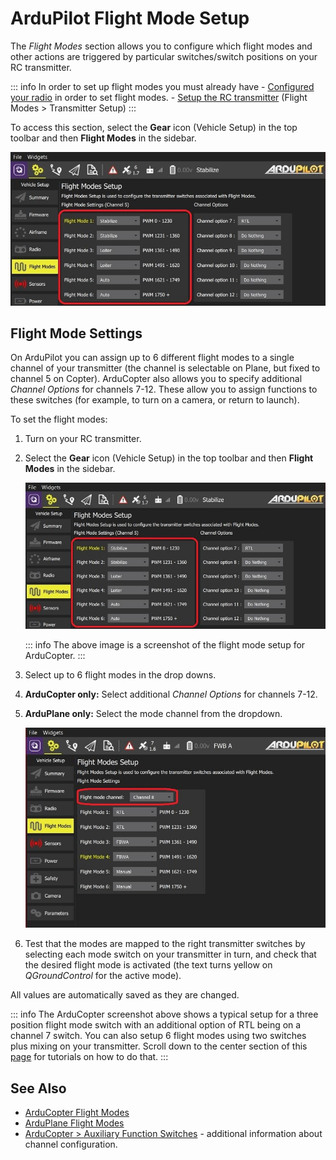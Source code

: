 # ArduPilot Flight Mode Setup

The _Flight Modes_ section allows you to configure which flight modes and other actions are triggered by particular switches/switch positions on your RC transmitter.

::: info
In order to set up flight modes you must already have - [Configured your radio](../setup_view/radio.md) in order to set flight modes. - [Setup the RC transmitter](../setup_view/FlightModes.md#transmitter-setup) (Flight Modes > Transmitter Setup)
:::

To access this section, select the **Gear** icon (Vehicle Setup) in the top toolbar and then **Flight Modes** in the sidebar.

![Flight modes setup - ArduCopter](../../../assets/setup/flight_modes/ardupilot_copter.jpg)

## Flight Mode Settings

On ArduPilot you can assign up to 6 different flight modes to a single channel of your transmitter (the channel is selectable on Plane, but fixed to channel 5 on Copter). ArduCopter also allows you to specify additional _Channel Options_ for channels 7-12. These allow you to assign functions to these switches (for example, to turn on a camera, or return to launch).

To set the flight modes:

1. Turn on your RC transmitter.
1. Select the **Gear** icon (Vehicle Setup) in the top toolbar and then **Flight Modes** in the sidebar.

   ![Flight modes setup - ArduCopter](../../../assets/setup/flight_modes/ardupilot_copter.jpg)

   ::: info
   The above image is a screenshot of the flight mode setup for ArduCopter.
   :::

1. Select up to 6 flight modes in the drop downs.
1. **ArduCopter only:** Select additional _Channel Options_ for channels 7-12.
1. **ArduPlane only:** Select the mode channel from the dropdown.

   ![Flight modes setup - ArduPlane](../../../assets/setup/flight_modes/ardupilot_plane.jpg)

1. Test that the modes are mapped to the right transmitter switches by selecting each mode switch on your transmitter in turn, and check that the desired flight mode is activated (the text turns yellow on _QGroundControl_ for the active mode).

All values are automatically saved as they are changed.

::: info
The ArduCopter screenshot above shows a typical setup for a three position flight mode switch with an additional option of RTL being on a channel 7 switch. You can also setup 6 flight modes using two switches plus mixing on your transmitter. Scroll down to the center section of this [page](http://ardupilot.org/copter/docs/common-rc-transmitter-flight-mode-configuration.html#common-rc-transmitter-flight-mode-configuration) for tutorials on how to do that.
:::

## See Also

- [ArduCopter Flight Modes](http://ardupilot.org/copter/docs/flight-modes.html)
- [ArduPlane Flight Modes](http://ardupilot.org/plane/docs/flight-modes.html)
- [ArduCopter > Auxiliary Function Switches](https://ardupilot.org/copter/docs/channel-7-and-8-options.html#channel-7-and-8-options) - additional information about channel configuration.
